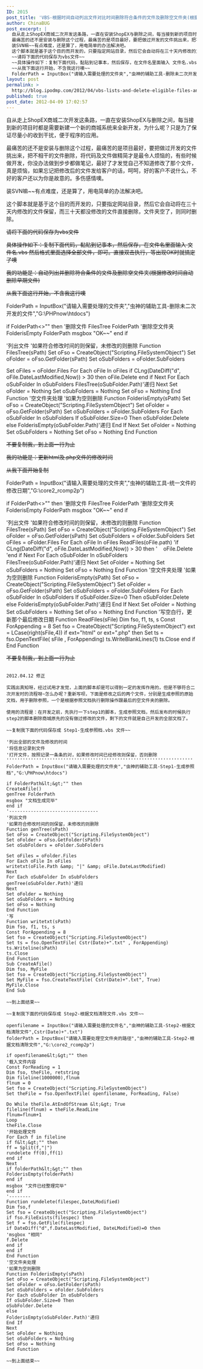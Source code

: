 ```yaml
---
ID: 2015
post_title: 'VBS-根据时间自动列出文件对比时间删除符合条件的文件及删除空文件夹(根据修改时间自动删除早期旧文件&#038;更新文件的修改时间属性)'
author: ChinaBUG
post_excerpt: |
  自从走上ShopEX商城二次开发这条路，一直在安装ShopEX与删除之间，每当接到新的项目时都是需要新建一个新的商城系统来全新开发，为什么呢？只是为了保证尽量小的收到干扰，便于程序的应用。
  最痛苦的还不是安装与删除这个过程，最痛苦的是项目最好，要把做过开发的文件挑出来，把不相干的文件删除，将代码及文件做精简才是最令人烦恼的，有些时候做开发，你没办法做到步步都做笔记，最好了才发觉自己不知道修改了那个文件，真是烦恼，如果忘记把修改后的文件发给客户的话，呵呵，好的客户不说什么，不好的客户还以为你是故意的。多伤感情噢。
  装SVN嘛~~有点难度，还是算了，用电简单的办法解决吧。
  这个脚本就是基于这个目的而开发的，只要指定网站目录，然后它会自动将在三十天内修改的文件保留，而三十天都没修改的文件直接删除，文件夹空了，则同时删除。
  ~~请将下面的代码保存为vbs文件~~
  ~~具体操作如下：复制下面代码，黏贴到记事本，然后保存，在文件名里面输入 文件名.vbs 然后格式里面选择全部文件，即可。直接双击执行，等出现OK时就搞定了噢~~
  ~~从我下面这行开始，不含我这行噢~~
  FolderPath = InputBox("请输入需要处理的文件夹","虫神的辅助工具-删除未二次开发的文件","G:\PHPnow\htdocs")
layout: post
permalink: >
  http://blog.ipodmp.com/2012/04/vbs-lists-and-delete-eligible-files-and-delete-empty-folders.html
published: true
post_date: 2012-04-09 17:02:57
---
```

自从走上ShopEX商城二次开发这条路，一直在安装ShopEX与删除之间，每当接到新的项目时都是需要新建一个新的商城系统来全新开发，为什么呢？只是为了保证尽量小的收到干扰，便于程序的应用。

最痛苦的还不是安装与删除这个过程，最痛苦的是项目最好，要把做过开发的文件挑出来，把不相干的文件删除，将代码及文件做精简才是最令人烦恼的，有些时候做开发，你没办法做到步步都做笔记，最好了才发觉自己不知道修改了那个文件，真是烦恼，如果忘记把修改后的文件发给客户的话，呵呵，好的客户不说什么，不好的客户还以为你是故意的。多伤感情噢。

装SVN嘛~~有点难度，还是算了，用电简单的办法解决吧。

这个脚本就是基于这个目的而开发的，只要指定网站目录，然后它会自动将在三十天内修改的文件保留，而三十天都没修改的文件直接删除，文件夹空了，则同时删除。

~~请将下面的代码保存为vbs文件~~

~~具体操作如下：复制下面代码，黏贴到记事本，然后保存，在文件名里面输入 文件名.vbs 然后格式里面选择全部文件，即可。直接双击执行，等出现OK时就搞定了噢~~

~~我的功能是：自动列出并删除符合条件的文件及删除空文件夹(根据修改时间自动删除早期文件)~~

~~从我下面这行开始，不含我这行噢~~

FolderPath = InputBox("请输入需要处理的文件夹","虫神的辅助工具-删除未二次开发的文件","G:\PHPnow\htdocs")

if FolderPath&lt;&gt;"" then
'删除文件
FilesTree FolderPath
'删除空文件夹
FolderisEmpty FolderPath
msgbox "OK~~"
end if

'列出文件
'如果符合修改时间的则保留，未修改的则删除
Function FilesTree(sPath)
Set oFso = CreateObject("Scripting.FileSystemObject")
Set oFolder = oFso.GetFolder(sPath)
Set oSubFolders = oFolder.SubFolders

Set oFiles = oFolder.Files
For Each oFile In oFiles
if CLng(DateDiff("d", oFile.DateLastModified,Now)) &gt; 30 then
oFile.Delete
end if
Next
For Each oSubFolder In oSubFolders
FilesTree(oSubFolder.Path)'递归
Next
Set oFolder = Nothing
Set oSubFolders = Nothing
Set oFso = Nothing
End Function
'空文件夹处理
'如果为空则删除
Function FolderisEmpty(sPath)
Set oFso = CreateObject("Scripting.FileSystemObject")
Set oFolder = oFso.GetFolder(sPath)
Set oSubFolders = oFolder.SubFolders
For Each oSubFolder In oSubFolders
If oSubFolder.Size=0 Then
oSubFolder.Delete
else
FolderisEmpty(oSubFolder.Path)'递归
End If
Next
Set oFolder = Nothing
Set oSubFolders = Nothing
Set oFso = Nothing
End Function

~~不要复制我，到上面一行为止~~

~~我的功能是：更新html及.php文件的修改时间~~

~~从我下面开始复制~~

FolderPath = InputBox("请输入需要处理的文件夹","虫神的辅助工具-统一文件的修改日期","G:\core2_rcomp2p")

if FolderPath&lt;&gt;"" then
'删除文件
FilesTree FolderPath
'删除空文件夹
FolderisEmpty FolderPath
msgbox "OK~~"
end if

'列出文件
'如果符合修改时间的则保留，未修改的则删除
Function FilesTree(sPath)
Set oFso = CreateObject("Scripting.FileSystemObject")
Set oFolder = oFso.GetFolder(sPath)
Set oSubFolders = oFolder.SubFolders
Set oFiles = oFolder.Files
For Each oFile In oFiles
ReadFiles(oFile.path)
'if CLng(DateDiff("d", oFile.DateLastModified,Now)) &gt; 30 then
'    oFile.Delete
'end if
Next
For Each oSubFolder In oSubFolders
FilesTree(oSubFolder.Path)'递归
Next
Set oFolder = Nothing
Set oSubFolders = Nothing
Set oFso = Nothing
End Function
'空文件夹处理
'如果为空则删除
Function FolderisEmpty(sPath)
Set oFso = CreateObject("Scripting.FileSystemObject")
Set oFolder = oFso.GetFolder(sPath)
Set oSubFolders = oFolder.SubFolders
For Each oSubFolder In oSubFolders
If oSubFolder.Size=0 Then
oSubFolder.Delete
else
FolderisEmpty(oSubFolder.Path)'递归
End If
Next
Set oFolder = Nothing
Set oSubFolders = Nothing
Set oFso = Nothing
End Function
'写空白行，更新那个最后修改日期
Function ReadFiles(sFile)
Dim fso, f1, ts, s
Const ForAppending = 8
Set fso = CreateObject("Scripting.FileSystemObject")
ext = LCase(right(sFile,4))
if ext="html" or ext=".php" then
Set ts = fso.OpenTextFile( sFile , ForAppending)
ts.WriteBlankLines(1)
ts.Close
end if
End Function

~~不要复制我，到上面一行为止~~

~~~~~~~~~~~~~~~~~~~~~~~~~~~~~~~~~~~~~

2012.04.12 修正

实践出真知呀，经过试用才发觉，上面的脚本却是可以得到一定的发挥作用的，但是不够符合二次开发时的流程呀~怎么办呢？重新写呗，下面是修改之后的两个文件，分别是生成参照的原始文档，用于删除参照，一个是根据参照文档执行删除操作跟最后的空文件夹的删除。

使用的流程是：在开发之前，先执行一下step1的脚本，生成参照文档，然后发布的时候执行step2的脚本删除商城原先的没有做过修改的文件，剩下的文件就是自己开发的全部文档了。

~~复制我下面的代码保存成 Step1-生成参照档.vbs 文件~~

'列出全部的文件及修改的时间
'将信息记录到文件
'打开文件，按照记录一条条的对，如果修改时间已经修改则保留，否则删除
'''''''''''''''''''''''''''''''''''''''''''''''''''''''''''''''''''''
FolderPath = InputBox("请输入需要处理的文件夹","虫神的辅助工具-Step1-生成参照档","G:\PHPnow\htdocs")

if FolderPath&lt;&gt;"" then
CreateAfile()
genTree FolderPath
msgbox "文档生成完毕"
end if
'---------------------------------
'列出文件
'如果符合修改时间的则保留，未修改的则删除
Function genTree(sPath)
Set oFso = CreateObject("Scripting.FileSystemObject")
Set oFolder = oFso.GetFolder(sPath)
Set oSubFolders = oFolder.SubFolders

Set oFiles = oFolder.Files
For Each oFile In oFiles
writetxt(oFile.Path &amp; "|" &amp; oFile.DateLastModified)
Next
For Each oSubFolder In oSubFolders
genTree(oSubFolder.Path)'递归
Next
Set oFolder = Nothing
Set oSubFolders = Nothing
Set oFso = Nothing
End Function
'写
Function writetxt(sPath)
Dim fso, f1, ts, s
Const ForAppending = 8
Set fso = CreateObject("Scripting.FileSystemObject")
Set ts = fso.OpenTextFile( Cstr(Date)+".txt" , ForAppending)
ts.Writeline(sPath)
ts.Close
End Function
Sub CreateAfile()
Dim fso, MyFile
Set fso = CreateObject("Scripting.FileSystemObject")
Set MyFile = fso.CreateTextFile( Cstr(Date)+".txt", True)
MyFile.Close
End Sub

~~到上面结束~~

~~复制我下面的代码保存成 Step2-根据文档清除文件.vbs 文件~~

openfilename = InputBox("请输入需要处理的文件名","虫神的辅助工具-Step2-根据文档清除文件",Cstr(Date)+".txt")
folderPath = InputBox("请输入需要处理空文件夹的路径","虫神的辅助工具-Step2-根据文档清除文件","G:\core2_rcomp2p")

if openfilename&lt;&gt;"" then
'载入文件内容
Const ForReading = 1
Dim fso, theFile, retstring
Dim fileline(1000000),flnum
flnum = 0
Set fso = CreateObject("Scripting.FileSystemObject")
Set theFile = fso.OpenTextFile( openfilename, ForReading, False)

Do While theFile.AtEndOfStream &lt;&gt; True
fileline(flnum) = theFile.ReadLine
flnum=flnum+1
Loop
theFile.Close
'开始处理文件
For Each f in fileline
if f&lt;&gt;"" then
ff = Split(f,"|")
rundelete ff(0),ff(1)
end if
Next
if folderPath&lt;&gt;"" then
FolderisEmpty(folderPath)
end if
msgbox "文件已经整理完毕"
end if
'--------
Function rundelete(filespec,DateLModified)
Dim fso,f
Set fso = CreateObject("Scripting.FileSystemObject")
if fso.FileExists(filespec) then
Set f = fso.GetFile(filespec)
if DateDiff("d",f.DateLastModified, DateLModified)=0 then
'msgbox "相同"
f.Delete
end if
end if
End Function
'空文件夹处理
'如果为空则删除
Function FolderisEmpty(sPath)
Set oFso = CreateObject("Scripting.FileSystemObject")
Set oFolder = oFso.GetFolder(sPath)
Set oSubFolders = oFolder.SubFolders
For Each oSubFolder In oSubFolders
If oSubFolder.Size=0 Then
oSubFolder.Delete
else
FolderisEmpty(oSubFolder.Path)'递归
End If
Next
Set oFolder = Nothing
Set oSubFolders = Nothing
Set oFso = Nothing
End Function

~~到上面结束~~